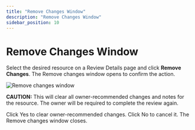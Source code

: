 ```yaml
---
title: "Remove Changes Window"
description: "Remove Changes Window"
sidebar_position: 10
---
```


# Remove Changes Window

Select the desired resource on a Review Details page and click **Remove Changes**. The Remove
changes window opens to confirm the action.

![Remove changes window](/images/accessinformationcenter/12.0/general/removechanges.webp)

**CAUTION:** This will clear all owner-recommended changes and notes for the resource. The owner
will be required to complete the review again.

Click Yes to clear owner-recommended changes. Click No to cancel it. The Remove changes window
closes.
